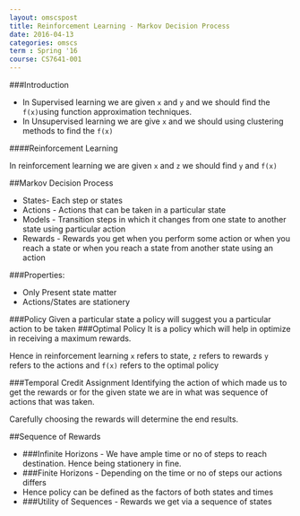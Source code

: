 ```yaml
---
layout: omscspost
title: Reinforcement Learning - Markov Decision Process
date: 2016-04-13
categories: omscs
term : Spring '16
course: CS7641-001
---
```


###Introduction

* In Supervised learning we are given `x` and `y` and we should find the `f(x)`using function approximation techniques.
* In Unsupervised learning we are give `x` and we should using clustering methods to find the `f(x)`

####Reinforcement Learning

  In reinforcement learning we are given `x` and `z` we should find `y` and `f(x)`

  ##Markov Decision Process
  * States- Each step or states
  * Actions - Actions that can be taken in a particular state
  * Models - Transition steps in which it changes from one state to another state using particular action
  * Rewards - Rewards you get when you perform some action or when you reach a state or when you reach a state from another state using an action

  ###Properties:
  * Only Present state matter
  * Actions/States are stationery

  ###Policy
  Given a particular state a policy will suggest you a particular action to be taken
  ###Optimal Policy
  It is a policy which will help in optimize in receiving a maximum rewards.

  Hence in reinforcement learning `x` refers to state, `z` refers to rewards
  `y` refers to the actions and `f(x)` refers to the optimal policy

  ###Temporal Credit Assignment
  Identifying the action of which made us to get the rewards or for the given state we are in what was sequence of actions that was taken.

  Carefully choosing the rewards will determine the end results. 

  ##Sequence of Rewards
  * ###Infinite Horizons - We have ample time or no of steps to reach destination. Hence being stationery in fine.
  * ###Finite Horizons - Depending on the time or no of steps our actions differs
  * Hence policy can be defined as the factors of both states and times
  * ###Utility of Sequences - Rewards we get via a sequence of states